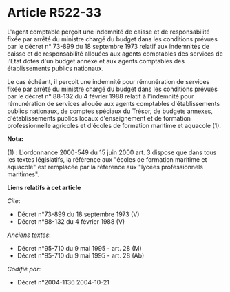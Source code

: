 # Article R522-33

L'agent comptable perçoit une indemnité de caisse et de responsabilité fixée par arrêté du ministre chargé du budget dans les
conditions prévues par le décret n° 73-899 du 18 septembre 1973 relatif aux indemnités de caisse et de responsabilité
allouées aux agents comptables des services de l'Etat dotés d'un budget annexe et aux agents comptables des établissements
publics nationaux. 

Le cas échéant, il perçoit une indemnité pour rémunération de services fixée par arrêté du ministre chargé du budget dans les
conditions prévues par le décret n° 88-132 du 4 février 1988 relatif à l'indemnité pour rémunération de services allouée aux
agents comptables d'établissements publics nationaux, de comptes spéciaux du Trésor, de budgets annexes, d'établissements
publics locaux d'enseignement et de formation professionnelle agricoles et d'écoles de formation maritime et aquacole (1).

**Nota:**

(1) : L'ordonnance 2000-549 du 15 juin 2000 art. 3 dispose que dans tous les textes législatifs, la référence aux "écoles de
formation maritime et aquacole" est remplacée par la référence aux "lycées professionnels maritimes".

**Liens relatifs à cet article**

_Cite_:

  - Décret n°73-899 du 18 septembre 1973 (V)
  - Décret n°88-132 du 4 février 1988 (V)

_Anciens textes_:

  - Décret n°95-710 du 9 mai 1995 - art. 28 (M)
  - Décret n°95-710 du 9 mai 1995 - art. 28 (Ab)

_Codifié par_:

  - Décret n°2004-1136 2004-10-21
